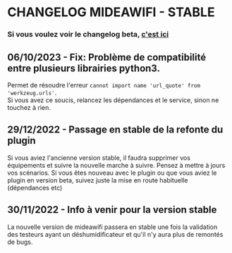 
# CHANGELOG MIDEAWIFI - STABLE  
### Si vous voulez voir le changelog beta, [c'est ici](https://ddelec24.github.io/docs-jeedom/mideawifi/fr_FR/beta/changelog)  

## 06/10/2023 - Fix: Problème de compatibilité entre plusieurs librairies python3.  
Permet de résoudre l'erreur `cannot import name 'url_quote' from 'werkzeug.urls'`.  
Si vous avez ce soucis, relancez les dépendances et le service, sinon ne touchez à rien.  
  
## 29/12/2022 - Passage en stable de la refonte du plugin  
Si vous aviez l'ancienne version stable, il faudra supprimer vos équipements et suivre la nouvelle marche à suivre. Pensez à mettre à jours vos scénarios.
Si vous êtes nouveau avec le plugin ou que vous aviez le plugin en version beta, suivez juste la mise en route habituelle (dépendances etc)  
  
## 30/11/2022 - Info à venir pour la version stable  

La nouvelle version de mideawifi passera en stable une fois la validation des testeurs ayant un déshumidificateur et qu'il n'y aura plus de remontés de bugs. 
